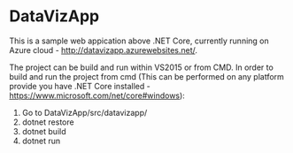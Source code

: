 # DataVizApp

This is a sample web appication above .NET Core, currently running on Azure cloud - http://datavizapp.azurewebsites.net/.

The project can be build and run within VS2015 or from CMD.
In order to build and run the project from cmd (This can be performed on any platform provide you have .NET Core installed - https://www.microsoft.com/net/core#windows):
 1. Go to DataVizApp/src/datavizapp/
 2. dotnet restore
 3. dotnet build
 4. dotnet run

